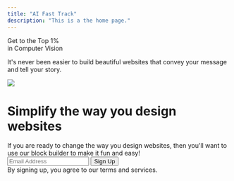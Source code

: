 ```yaml
---
title: "AI Fast Track"
description: "This is a the home page."
---
```



<!-- Section 1 -->
<section class="px-2 py-12 bg-white md:px-0">
  <div class="container items-center max-w-6xl px-8 mx-auto xl:px-5">
    <div class="flex flex-wrap items-center sm:-mx-3">
      <div class="w-full md:w-1/2 md:px-3">
        <div class="w-full pb-6 space-y-6 sm:max-w-md lg:max-w-lg md:space-y-4 lg:space-y-8 xl:space-y-9 sm:pr-5 lg:pr-0 md:pb-0">
          <div class="text-4xl font-extrabold tracking-tight text-gray-800 sm:text-5xl md:text-4xl lg:text-5xl xl:text-5xl">
            <span class="text-transparent bg-gradient-to-r bg-clip-text from-blue-500 to-green-500">Get to the Top 1%</span>
            <div class="text-transparent bg-gradient-to-r bg-clip-text from-green-500 to-blue-500">in Computer Vision</div>
          </div>
          <p class="mx-auto text-base text-gray-500 sm:max-w-md lg:text-xl md:max-w-3xl">It's never been easier to build beautiful websites that convey your message and tell your story.</p>
        </div>
      </div>
      <div class="w-full md:w-1/2">
        <div class="w-full h-auto overflow-hidden rounded-md shadow-xl sm:rounded-xl">
            <img src="https://cdn.devdojo.com/images/november2020/hero-image.jpeg">
          </div>
      </div>
    </div>
  </div>
</section>

<div class="container py-3 mx-auto text-center sm:px-4 bg-gray-200">
    <h1 class="text-4xl font-extrabold leading-10 tracking-tight text-blue-00 sm:text-5xl sm:leading-none md:text-6xl xl:text-7xl"><span class="block">Simplify the way you</span> <span class="relative inline-block mt-3 text-transparent text-white">design websites</span></h1>
    <div class="max-w-lg mx-auto mt-6 font-bold text-sm text-center text-slate-800 md:mt-12 sm:text-base md:max-w-xl md:text-lg xl:text-xl">If you are ready to change the way you design websites, then you'll want to use our block builder to make it fun and easy!</div>
    <div class="relative flex items-center max-w-md mx-auto mt-12 overflow-hidden text-center rounded-full">
        <input type="text" name="email" placeholder="Email Address" class="w-full h-12 px-6 py-2 font-medium text-indigo-800 focus:outline-none">
        <span class="relative top-0 right-0 block">
            <button type="button" class="inline-flex items-center w-32 h-12 px-8 text-base font-bold leading-6 text-white transition duration-150 ease-in-out bg-indigo-400 border border-transparent hover:bg-indigo-700 focus:outline-none active:bg-indigo-700">
                Sign Up
            </button>
        </span>
    </div>
    <div class="mt-8 text-sm font-bold text-white">By signing up, you agree to our terms and services.</div>
</div>
